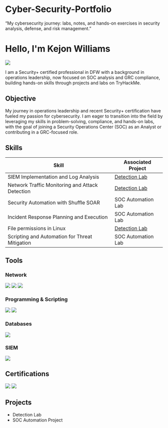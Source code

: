 # Cyber-Security-Portfolio
“My cybersecurity journey: labs, notes, and hands-on exercises in security analysis, defense, and risk management.”
# Hello, I'm Kejon Williams
<a href="https://www.linkedin.com/in/kejon-williams-232504118"><img src="https://img.shields.io/badge/-LinkedIn-0072b1?&style=for-the-badge&logo=linkedin&logoColor=white" /></a>

I am a Security+ certified professional in DFW with a background in operations leadership, now focused on SOC analysis and GRC compliance, building hands-on skills through projects and labs on TryHackMe.

## Objective

My journey in operations leadership and recent Security+ certification have fueled my passion for cybersecurity. I am eager to transition into the field by leveraging my skills in problem-solving, compliance, and hands-on labs, with the goal of joining a Security Operations Center (SOC) as an Analyst or contributing in a GRC-focused role.

## Skills

| Skill                                         | Associated Project         |
|-----------------------------------------------|----------------------------|
| SIEM Implementation and Log Analysis          | <a href="https://google.com">Detection Lab</a>|
| Network Traffic Monitoring and Attack Detection | <a href="https://google.com">Detection Lab</a>|
| Security Automation with Shuffle SOAR         | SOC Automation Lab|
| Incident Response Planning and Execution      | SOC Automation Lab|
| File permissions in Linux                     | <a href="https://docs.google.com/document/d/15ci-oySakmIGmrNWxwYrUNfa9b43YnRcRtMdefUeZaU/edit?tab=t.0#heading=h.adnh333husy">Detection Lab</a>|
| Scripting and Automation for Threat Mitigation| SOC Automation Lab|

## Tools


### Network
<div>
    <img src="https://img.shields.io/badge/-Wireshark-1679A7?&style=for-the-badge&logo=Wireshark&logoColor=white" />
    <img src="https://img.shields.io/badge/-tcpdump-000000?&style=for-the-badge&logoColor=white" />
    <img src="https://img.shields.io/badge/-Suricata-EF3B2D?&style=for-the-badge&logo=Suricata&logoColor=white" />
</div>

### Programming & Scripting
<div>
    <img src="https://img.shields.io/badge/-Python-3776AB?&style=for-the-badge&logo=Python&logoColor=white" />
    <img src="https://img.shields.io/badge/-Linux-FCC624?&style=for-the-badge&logo=Linux&logoColor=black" />
</div>

### Databases
<div>
    <img src="https://img.shields.io/badge/-SQL-336791?&style=for-the-badge&logo=MySQL&logoColor=white" />
    
</div>

### SIEM
<div>
    <img src="https://img.shields.io/badge/-Splunk-000000?&style=for-the-badge&logo=Splunk&logoColor=white" />
 
</div>

## Certifications

<div>
<img src="https://img.shields.io/badge/-Security%2B-FF0000?&style=for-the-badge&logo=CompTIA&logoColor=white" />
<img src="https://img.shields.io/badge/Google%20Cybersecurity%20Certificate-Coursera-4285F4?style=for-the-badge&logo=google&logoColor=white" />


</div>

## Projects
- Detection Lab
- SOC Automation Project
